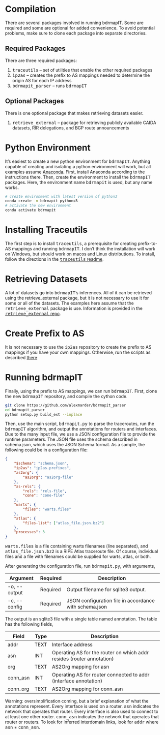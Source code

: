 # Compilation
There are several packages involved in running bdrmapIT. Some are required and some are optional for added convenience. To avoid potential problems, make sure to clone each package into separate directories.

## Required Packages
There are three required packages:
1. <tt>traceutils</tt> – set of utilities that enable the other required packages
2. <tt>ip2as</tt> – creates the prefix to AS mappings needed to determine the origin AS for each IP address
3. <tt>bdrmapit_parser</tt> – runs <tt>bdrmapIT</tt>

## Optional Packages
There is one optional package that makes retrieving datasets easier.
1. <tt>retrieve_external</tt> – package for retrieving publicly available CAIDA datasets, RIR delegations, and BGP route announcements

# Python Environment
It’s easiest to create a new python environment for <tt>bdrmapIT</tt>. Anything capable of creating and isolating a python environment will work, but all examples assume [Anaconda](https://www.anaconda.com/).
First, install Anaconda according to the instructions there. Then, create the environment to install the <tt>bdrmapIT</tt> packages. Here, the environment name <tt>bdrmapit</tt> is used, but any name works.

```bash
# create environment with latest version of python3
conda create -n bdrmapit python=3
# activate the new environment
conda activate bdrmapit
```

# Installing Traceutils
The first step is to install <tt>traceutils</tt>, a prerequisite for creating prefix-to-AS mappings and running <tt>bdrmapIT</tt>. I don’t think the installation will work on Windows, but should work on macos and Linux distributions. To install, follow the directions in the [<tt>traceutils</tt> readme](https://github.com/alexmarder/traceutils).

# Retrieving Datasets
A lot of datasets go into <tt>bdrmapIT</tt>’s inferences. All of it can be retrieved using the retrieve_external package, but it is not necessary to use it for some or all of the datasets. The examples here assume that the <tt>retrieve_external</tt> package is use. Information is provided in the [<tt>retrieve_external</tt> repo](https://github.com/alexmarder/retrieve-external/wiki).

# Create Prefix to AS
It is not necessary to use the <tt>ip2as</tt> repository to create the prefix to AS mappings if you have your own mappings. Otherwise, run the scripts as described [there](https://github.com/alexmarder/ip2as/wiki)

# Running bdrmapIT
Finally, using the prefix to AS mappings, we can run <tt>bdrmapIT</tt>. First, clone the new <tt>bdrmapIT</tt> repository,
and compile the cython code.
```bash
git clone https://github.com/alexmarder/bdrmapit_parser
cd bdrmapit_parser
python setup.py build_ext --inplace
```

Then, use the main script, <tt>bdrmapit.py</tt> to parse the traceroutes, run the <tt>bdrmapIT</tt> algorithm, and output the annotations for routers and interfaces. Due to the many input file, we use a JSON configuration file to provide the runtime parameters. The JSON file uses the schema described in schema.json, which uses the JSON Schema format.
As a sample, the following could be in a configuration file:
```json
{
    "$schema": "schema.json",
    "ip2as": "ip2as.prefixes",
    "as2org": {
        "as2org": "as2org-file"
    },
    "as-rels": {
        "rels": "rels-file",
        "cone": "cone-file"
    },
    "warts": {
        "files": "warts.files"
    },
    "atlas": {
        "files-list": ["atlas_file.json.bz2"]
    },
    "processes": 3
}
```
<tt>warts.files</tt> is a file containing warts filenames (line separated), and <tt>atlas_file.json.bz2</tt> is a RIPE Atlas traceroute file. Of course, individual files and a file with filenames could be supplied for warts, atlas, or both.

After generating the configuration file, run <tt>bdrmapit.py</tt>, with arguments,

Argument | Required | Description
--- | --- | ---
-o, --output | Required | Output filename for sqlite3 output.
-c, --config | Required | JSON configuration file in accordance with schema.json

The output is an sqlite3 file with a single table named annotation. The table has the following fields,

Field | Type | Description
--- | --- | ---
addr | TEXT | Interface address
asn | INT | Operating AS for the router on which addr resides (router annotation)
org | TEXT | AS2Org mapping for asn
conn_asn | INT | Operating AS for router connected to addr (interface annotation)
conn_org | TEXT | AS2Org mapping for conn_asn

Warning: oversimplification coming, but a brief explanation of what the annotations represent. Every interface is used on a router. <tt>asn</tt> indicates the network that operates that router. Every interface is also used to connect to at least one other router. <tt>conn_asn</tt> indicates the network that operates that router or routers. To look for inferred interdomain links, look for <tt>addr</tt> where <tt>asn</tt> &ne; <tt>conn_asn</tt>.